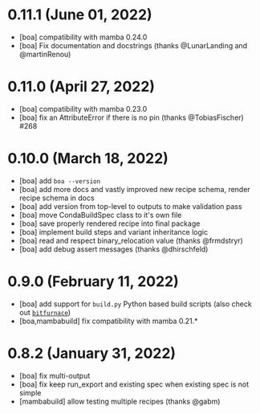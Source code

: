 0.11.1 (June 01, 2022)
=======================

- [boa] compatibility with mamba 0.24.0
- [boa] Fix documentation and docstrings (thanks @LunarLanding and @martinRenou)

0.11.0 (April 27, 2022)
=======================

- [boa] compatibility with mamba 0.23.0
- [boa] fix an AttributeError if there is no pin (thanks @TobiasFischer) #268

0.10.0 (March 18, 2022)
=======================

- [boa] add `boa --version`
- [boa] add more docs and vastly improved new recipe schema, render recipe schema in docs
- [boa] add version from top-level to outputs to make validation pass
- [boa] move CondaBuildSpec class to it's own file
- [boa] save properly rendered recipe into final package
- [boa] implement build steps and variant inheritance logic
- [boa] read and respect binary_relocation value (thanks @frmdstryr)
- [boa] add debug assert messages (thanks @dhirschfeld)


0.9.0 (February 11, 2022)
=========================

- [boa] add support for `build.py` Python based build scripts (also check out [`bitfurnace`](https://github.com/mamba-org/bitfurnace))
- [boa,mambabuild] fix compatibility with mamba 0.21.*

0.8.2 (January 31, 2022)
========================

- [boa] fix multi-output
- [boa] fix keep run_export and existing spec when existing spec is not simple
- [mambabuild] allow testing multiple recipes (thanks @gabm)
